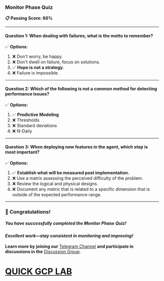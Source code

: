 ### **Monitor Phase Quiz**  

**📋 Passing Score: 66%**  

---

#### **Question 1:** When dealing with failures, what is the motto to remember?  

✅ **Options:**  
1. ❌ Don't worry, be happy.  
2. ❌ Don't dwell on failure, focus on solutions.  
3. ✅ **Hope is not a strategy.**
4. ❌ Failure is impossible.  

---  

#### **Question 2:** Which of the following is not a common method for detecting performance issues?  

✅ **Options:**  
1. ✅ **Predictive Modeling**  
2. ❌ Thresholds  
3. ❌ Standard deviations  
4. ❌ N-Daily  

---  

#### **Question 3:** When deploying new features in the agent, which step is most important?  

✅ **Options:**  
1. ✅ **Establish what will be measured post implementation.**  
2. ❌ Use a matrix assessing the perceived difficulty of the problem.  
3. ❌ Review the logical and physical designs.  
4. ❌ Document any metric that is related to a specific dimension that is outside of the expected performance range.  

---

### 🎉 **Congratulations!**  
##### *You have successfully completed the Monitor Phase Quiz!*  

#### *Excellent work—stay consistent in monitoring and improving!*  

**Learn more by joining our** [Telegram Channel](https://t.me/quickgcplab) **and participate in discussions in the** [Discussion Group](https://t.me/quickgcplabchats).  

# [QUICK GCP LAB](https://www.youtube.com/@quickgcplab)  
